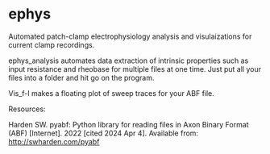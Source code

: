 # ephys
Automated patch-clamp electrophysiology analysis and visulaizations for current clamp recordings.

ephys_analysis automates data extraction of intrinsic properties such as input resistance and rheobase for multiple files at one time. Just put all your files into a folder and hit go on the program. 

Vis_f-I makes a floating plot of sweep traces for your ABF file. 

Resources:

Harden SW. pyabf: Python library for reading files in Axon Binary Format (ABF) [Internet]. 2022 [cited 2024 Apr 4]. Available from: http://swharden.com/pyabf